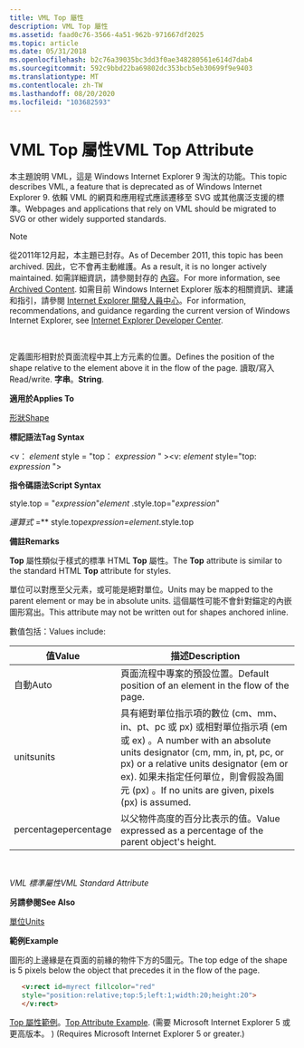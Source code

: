 ```yaml
---
title: VML Top 屬性
description: VML Top 屬性
ms.assetid: faad0c76-3566-4a51-962b-971667df2025
ms.topic: article
ms.date: 05/31/2018
ms.openlocfilehash: b2c76a39035bc3dd3f0ae348280561e614d7dab4
ms.sourcegitcommit: 592c9bbd22ba69802dc353bcb5eb30699f9e9403
ms.translationtype: MT
ms.contentlocale: zh-TW
ms.lasthandoff: 08/20/2020
ms.locfileid: "103682593"
---
```

# <a name="vml-top-attribute"></a><span data-ttu-id="4053f-103">VML Top 屬性</span><span class="sxs-lookup"><span data-stu-id="4053f-103">VML Top Attribute</span></span>

<span data-ttu-id="4053f-104">本主題說明 VML，這是 Windows Internet Explorer 9 淘汰的功能。</span><span class="sxs-lookup"><span data-stu-id="4053f-104">This topic describes VML, a feature that is deprecated as of Windows Internet Explorer 9.</span></span> <span data-ttu-id="4053f-105">依賴 VML 的網頁和應用程式應該遷移至 SVG 或其他廣泛支援的標準。</span><span class="sxs-lookup"><span data-stu-id="4053f-105">Webpages and applications that rely on VML should be migrated to SVG or other widely supported standards.</span></span>

> [!Note]  
> <span data-ttu-id="4053f-106">從2011年12月起，本主題已封存。</span><span class="sxs-lookup"><span data-stu-id="4053f-106">As of December 2011, this topic has been archived.</span></span> <span data-ttu-id="4053f-107">因此，它不會再主動維護。</span><span class="sxs-lookup"><span data-stu-id="4053f-107">As a result, it is no longer actively maintained.</span></span> <span data-ttu-id="4053f-108">如需詳細資訊，請參閱封存的 [內容](/previous-versions/windows/internet-explorer/ie-developer/)。</span><span class="sxs-lookup"><span data-stu-id="4053f-108">For more information, see [Archived Content](/previous-versions/windows/internet-explorer/ie-developer/).</span></span> <span data-ttu-id="4053f-109">如需目前 Windows Internet Explorer 版本的相關資訊、建議和指引，請參閱 [Internet Explorer 開發人員中心](https://msdn.microsoft.com/ie/)。</span><span class="sxs-lookup"><span data-stu-id="4053f-109">For information, recommendations, and guidance regarding the current version of Windows Internet Explorer, see [Internet Explorer Developer Center](https://msdn.microsoft.com/ie/).</span></span>

 

<span data-ttu-id="4053f-110">定義圖形相對於頁面流程中其上方元素的位置。</span><span class="sxs-lookup"><span data-stu-id="4053f-110">Defines the position of the shape relative to the element above it in the flow of the page.</span></span> <span data-ttu-id="4053f-111">讀取/寫入</span><span class="sxs-lookup"><span data-stu-id="4053f-111">Read/write.</span></span> <span data-ttu-id="4053f-112">**字串**。</span><span class="sxs-lookup"><span data-stu-id="4053f-112">**String**.</span></span>

<span data-ttu-id="4053f-113">**適用於**</span><span class="sxs-lookup"><span data-stu-id="4053f-113">**Applies To**</span></span>

[<span data-ttu-id="4053f-114">形狀</span><span class="sxs-lookup"><span data-stu-id="4053f-114">Shape</span></span>](shape-element--vml.md)

<span data-ttu-id="4053f-115">**標記語法**</span><span class="sxs-lookup"><span data-stu-id="4053f-115">**Tag Syntax**</span></span>

<span data-ttu-id="4053f-116"><v： *element* style = "top： *expression* " ></span><span class="sxs-lookup"><span data-stu-id="4053f-116"><v: *element* style="top: *expression* "></span></span>

<span data-ttu-id="4053f-117">**指令碼語法**</span><span class="sxs-lookup"><span data-stu-id="4053f-117">**Script Syntax**</span></span>

<span data-ttu-id="4053f-118"> style.top = "*expression*"</span><span class="sxs-lookup"><span data-stu-id="4053f-118">*element* .style.top="*expression*"</span></span>

<span data-ttu-id="4053f-119">*運算式* =\*\* style.top</span><span class="sxs-lookup"><span data-stu-id="4053f-119">*expression*=*element*.style.top</span></span>

<span data-ttu-id="4053f-120">**備註**</span><span class="sxs-lookup"><span data-stu-id="4053f-120">**Remarks**</span></span>

<span data-ttu-id="4053f-121">**Top** 屬性類似于樣式的標準 HTML **Top** 屬性。</span><span class="sxs-lookup"><span data-stu-id="4053f-121">The **Top** attribute is similar to the standard HTML **Top** attribute for styles.</span></span>

<span data-ttu-id="4053f-122">單位可以對應至父元素，或可能是絕對單位。</span><span class="sxs-lookup"><span data-stu-id="4053f-122">Units may be mapped to the parent element or may be in absolute units.</span></span> <span data-ttu-id="4053f-123">這個屬性可能不會針對錨定的內嵌圖形寫出。</span><span class="sxs-lookup"><span data-stu-id="4053f-123">This attribute may not be written out for shapes anchored inline.</span></span>

<span data-ttu-id="4053f-124">數值包括：</span><span class="sxs-lookup"><span data-stu-id="4053f-124">Values include:</span></span>



| <span data-ttu-id="4053f-125">值</span><span class="sxs-lookup"><span data-stu-id="4053f-125">Value</span></span>      | <span data-ttu-id="4053f-126">描述</span><span class="sxs-lookup"><span data-stu-id="4053f-126">Description</span></span>                                                                                                                                                      |
|------------|------------------------------------------------------------------------------------------------------------------------------------------------------------------|
| <span data-ttu-id="4053f-127">自動</span><span class="sxs-lookup"><span data-stu-id="4053f-127">Auto</span></span>       | <span data-ttu-id="4053f-128">頁面流程中專案的預設位置。</span><span class="sxs-lookup"><span data-stu-id="4053f-128">Default position of an element in the flow of the page.</span></span>                                                                                                          |
| <span data-ttu-id="4053f-129">units</span><span class="sxs-lookup"><span data-stu-id="4053f-129">units</span></span>      | <span data-ttu-id="4053f-130">具有絕對單位指示項的數位 (cm、mm、in、pt、pc 或 px) 或相對單位指示項 (em 或 ex) 。</span><span class="sxs-lookup"><span data-stu-id="4053f-130">A number with an absolute units designator (cm, mm, in, pt, pc, or px) or a relative units designator (em or ex).</span></span> <span data-ttu-id="4053f-131">如果未指定任何單位，則會假設為圖元 (px) 。</span><span class="sxs-lookup"><span data-stu-id="4053f-131">If no units are given, pixels (px) is assumed.</span></span> |
| <span data-ttu-id="4053f-132">percentage</span><span class="sxs-lookup"><span data-stu-id="4053f-132">percentage</span></span> | <span data-ttu-id="4053f-133">以父物件高度的百分比表示的值。</span><span class="sxs-lookup"><span data-stu-id="4053f-133">Value expressed as a percentage of the parent object's height.</span></span>                                                                                                   |



 

<span data-ttu-id="4053f-134">*VML 標準屬性*</span><span class="sxs-lookup"><span data-stu-id="4053f-134">*VML Standard Attribute*</span></span>

<span data-ttu-id="4053f-135">**另請參閱**</span><span class="sxs-lookup"><span data-stu-id="4053f-135">**See Also**</span></span>

[<span data-ttu-id="4053f-136">單位</span><span class="sxs-lookup"><span data-stu-id="4053f-136">Units</span></span>](msdn-online-vml-units.md)

<span data-ttu-id="4053f-137">**範例**</span><span class="sxs-lookup"><span data-stu-id="4053f-137">**Example**</span></span>

<span data-ttu-id="4053f-138">圖形的上邊緣是在頁面的前緣的物件下方的5圖元。</span><span class="sxs-lookup"><span data-stu-id="4053f-138">The top edge of the shape is 5 pixels below the object that precedes it in the flow of the page.</span></span>


```HTML
   <v:rect id=myrect fillcolor="red"
   style="position:relative;top:5;left:1;width:20;height:20">
   </v:rect>
```



<span data-ttu-id="4053f-139">[Top 屬性範例](/previous-versions/bb264098(v=vs.85))。</span><span class="sxs-lookup"><span data-stu-id="4053f-139">[Top Attribute Example](/previous-versions/bb264098(v=vs.85)).</span></span> <span data-ttu-id="4053f-140"> (需要 Microsoft Internet Explorer 5 或更高版本。 ) </span><span class="sxs-lookup"><span data-stu-id="4053f-140">(Requires Microsoft Internet Explorer 5 or greater.)</span></span>

 

 
